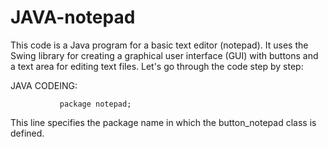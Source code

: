 # JAVA-notepad
This code is a Java program for a basic text editor (notepad). It uses the Swing library for creating a graphical user interface (GUI) with buttons and a text area for editing text files. Let's go through the code step by step:

JAVA CODEING:

               package notepad;
               
 This line specifies the package name in which the button_notepad class is defined.
